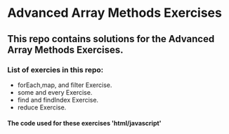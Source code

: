 # Advanced Array Methods Exercises

## This repo contains solutions for the Advanced Array Methods Exercises.

### List of exercies in this repo:
* forEach,map, and filter Exercise.
* some and every Exercise.
* find and findIndex Exercise.
* reduce Exercise.

#### The code used for these exercises 'html/javascript'
